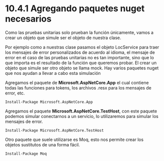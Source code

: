 # 10.4.1 Agregando paquetes nuget necesarios

Como las pruebas unitarias solo prueban la función únicamente, vamos a crear un objeto que simule ser el objeto de nuestra clase.&#x20;

Por ejemplo como a nuestras clase pasamos el objeto LocService para traer los mensajes de error personalizados de acuerdo al idioma, el mensaje de error en el caso de las pruebas unitarias no es tan importante, sino que lo que importa es el resultado de la función que queremos probar. El crear un objeto que simule ser otro objeto se llama mock. Hay varios paquetes nuget que nos ayudan a llevar a cabo esta simulación

Agregamos el paquete de **Microsoft.AspNetCore.App** el cual contiene todas las funciones para tokens, los archivos .resx para los mensajes de error, etc.

```
Install-Package Microsoft.AspNetCore.App 
```

Agregamos el paquete **Microsoft.AspNetCore.TestHost**, con este paquete podemos simular conectarnos a un servicio, lo utilizaremos para simular los mensajes de error.

```
Install-Package Microsoft.AspNetCore.TestHost 
```

Otro paquete que suele utilizarse es Moq, esto nos permite crear los objetos sustitutos de una forma fácil.

```
Install-Package Moq
```

